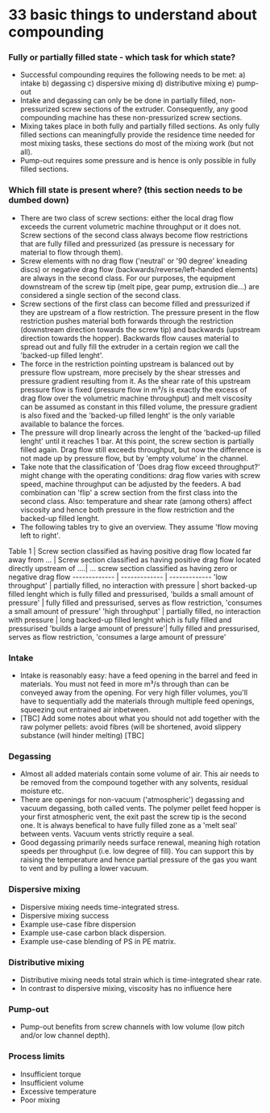 # 33 basic things to understand about compounding

### Fully or partially filled state - which task for which state?
- Successful compounding requires the following needs to be met: a) intake b) degassing c) dispersive mixing d) distributive mixing e) pump-out
- Intake and degassing can only be be done in partially filled, non-pressurized screw sections of the extruder. Consequently, any good compounding machine has these non-pressurized screw sections. 
- Mixing takes place in both fully and partially filled sections. As only fully filled sections can meaningfully provide the residence time needed for most mixing tasks, these sections do most of the mixing work (but not all).
- Pump-out requires some pressure and is hence is only possible in fully filled sections.

### Which fill state is present where? (this section needs to be dumbed down)

- There are two class of screw sections: either the local drag flow exceeds the current volumetric machine throughput or it does not. Screw sections of the second class always become flow restrictions that are fully filled and pressurized (as pressure is necessary for material to flow through them).
- Screw elements with no drag flow ('neutral' or '90 degree' kneading discs) or negative drag flow (backwards/reverse/left-handed elements) are always in the second class. For our purposes, the equipment downstream of the screw tip (melt pipe, gear pump, extrusion die...) are considered a single section of the second class.
- Screw sections of the first class can become filled and pressurized if they are upstream of a flow restriction. The pressure present in the flow restriction pushes material both forwards through the restriction (downstream direction towards the screw tip) and backwards (upstream direction towards the hopper). Backwards flow causes material to spread out and fully fill the extruder in a certain region we call the 'backed-up filled lenght'.
- The force in the restriction pointing upstream is balanced out by pressure flow upstream, more precisely by the shear stresses and pressure gradient resulting from it. As the shear rate of this upstream pressure flow is fixed (pressure flow in m³/s is exactly the excess of drag flow over the volumetric machine throughput) and melt viscosity can be assumed as constant in this filled volume, the pressure gradient is also fixed and the 'backed-up filled lenght' is the only variable available to balance the forces. 
- The pressure will drop linearly across the lenght of the 'backed-up filled lenght' until it reaches 1 bar. At this point, the screw section is partially filled again. Drag flow still exceeds throughput, but now the difference is not made up by pressure flow, but by 'empty volume' in the channel.
- Take note that the classification of 'Does drag flow exceed throughput?' might change with the operating conditions: drag flow varies with screw speed, machine throughput can be adjusted by the feeders. A bad combination can 'flip' a screw section from the first class into the second class.  Also: temperature and shear rate (among others) affect viscosity and hence both pressure in the flow restriction and the backed-up filled lenght.
- The following tables try to give an overview. They assume 'flow moving left to right'.

 Table 1 | Screw section classified as having positive drag flow located far away from ... | Screw section classified as having positive drag flow located directly upstream of ....| ...  screw section classified as having zero or negative drag flow
------------- | ------------- | ------------- 
'low throughput'  | partially filled, no interaction with pressure  |   short backed-up filled lenght which is fully filled and pressurised, 'builds a small amount of pressure' | fully filled and pressurised, serves as flow restriction, 'consumes a small amount of pressure'
'high throughput' | partially filled, no interaction with pressure  |  long backed-up filled lenght which is fully filled and pressurised 'builds a large amount of pressure'| fully filled and pressurised, serves as flow restriction, 'consumes a large amount of pressure'

### Intake
- Intake is reasonably easy: have a feed opening in the barrel and feed in materials. You must not feed in more m³/s through than can be conveyed away from the opening. For very high filler volumes, you'll have to sequentially add the materials through multiple feed openings, squeezing out entrained air inbetween.
- [TBC] Add some notes about what you should not add together with the raw polymer pellets: avoid fibres (will be shortened, avoid slippery substance (will hinder melting) [TBC]

### Degassing
- Almost all added materials contain some volume of air. This air needs to be removed from the compound together with any solvents, residual moisture etc. 
- There are openings for non-vacuum ('atmospheric') degassing and vacuum degassing, both called vents. The polymer pellet feed hopper is your first atmospheric vent, the exit past the screw tip is the second one. It is always benefical to have fully filled zone as a 'melt seal' between vents. Vacuum vents strictly require a seal.
- Good degassing primarily needs surface renewal, meaning high rotation speeds per throughput (i.e. low degree of fill). You can support this by raising the temperature and hence partial pressure of the gas you want to vent and by pulling a lower vacuum.

### Dispersive mixing

- Dispersive mixing needs time-integrated stress. 
- Dispersive mixing success 
- Example use-case fibre dispersion
- Example use-case carbon black dispersion.
- Example use-case blending of PS in PE matrix.

### Distributive mixing

- Distributive mixing needs total strain which is time-integrated shear rate.
- In contrast to dispersive mixing, viscosity has no influence here

 
 
### Pump-out

- Pump-out benefits from screw channels with low volume (low pitch and/or low channel depth).

### Process limits
- Insufficient torque
- Insufficient volume
- Excessive temperature
- Poor mixing


